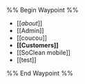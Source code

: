 %% Begin Waypoint %%
- [[_about_]]
- [[Admin]]
- [[coucou]]
- **[[Customers]]**
- [[SoClean mobile]]
- [[test]]

%% End Waypoint %%

